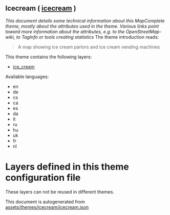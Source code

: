 [//]: # (WARNING: this file is automatically generated. Please find the sources at the bottom and edit those sources)

## Icecream ( [icecream](https://mapcomplete.org/icecream) )
_This document details some technical information about this MapComplete theme, mostly about the attributes used in the theme. Various links point toward more information about the attributes, e.g. to the OpenStreetMap-wiki, to TagInfo or tools creating statistics_
The theme introduction reads:

> A map showing ice cream parlors and ice cream vending machines

This theme contains the following layers:

 - [ice_cream](../Layers/ice_cream.md)

Available languages:

 - en
 - de
 - cs
 - ca
 - es
 - da
 - it
 - ru
 - hu
 - uk
 - fr
 - nl

# Layers defined in this theme configuration file
These layers can not be reused in different themes.


This document is autogenerated from [assets/themes/icecream/icecream.json](https://github.com/pietervdvn/MapComplete/blob/develop/assets/themes/icecream/icecream.json)
